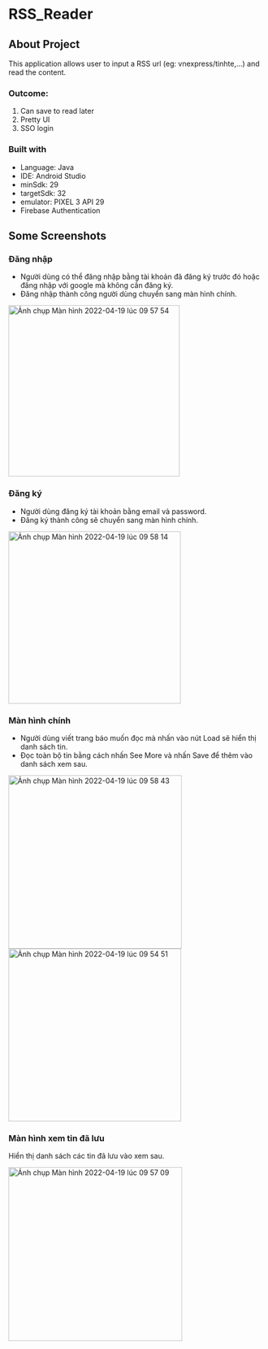 # RSS_Reader

## About Project
This application allows user to input a RSS url (eg: vnexpress/tinhte,...) and read the content.

### Outcome:
1. Can save to read later 
2. Pretty UI
3. SSO login

### Built with
- Language: Java
- IDE: Android Studio
- minSdk: 29
- targetSdk: 32
- emulator: PIXEL 3 API 29
- Firebase Authentication

## Some Screenshots

### Đăng nhập 
- Người dùng có thể đăng nhập bằng tài khoản đã đăng ký trước đó hoặc đăng nhập với google mà không cần đăng ký. 
- Đăng nhập thành công người dùng chuyển sang màn hình chính.
<img width="337" alt="Ảnh chụp Màn hình 2022-04-19 lúc 09 57 54" src="https://user-images.githubusercontent.com/75107710/163911556-66bcdcda-21c0-4b48-ac2b-7f8e43174afe.png">

### Đăng ký
- Người dùng đăng ký tài khoản bằng email và password. 
- Đăng ký thành công sẽ chuyển sang màn hình chính.
<img width="339" alt="Ảnh chụp Màn hình 2022-04-19 lúc 09 58 14" src="https://user-images.githubusercontent.com/75107710/163911569-b7b985b7-20cb-4720-94ec-186ab101789f.png">

### Màn hình chính 
- Người dùng viết trang báo muốn đọc mà nhấn vào nút Load sẽ hiển thị danh sách tin.
- Đọc toàn bộ tin bằng cách nhấn See More và nhấn Save để thêm vào danh sách xem sau.

<img width="341" alt="Ảnh chụp Màn hình 2022-04-19 lúc 09 58 43" src="https://user-images.githubusercontent.com/75107710/163911912-a2069e61-07a5-42a7-9c74-1694e2cc1c5a.png">
<img width="340" alt="Ảnh chụp Màn hình 2022-04-19 lúc 09 54 51" src="https://user-images.githubusercontent.com/75107710/163912493-c1171769-f5e1-4588-8570-ef9782225ff0.png">

### Màn hình xem tin đã lưu
Hiển thị danh sách các tin đã lưu vào xem sau.

<img width="342" alt="Ảnh chụp Màn hình 2022-04-19 lúc 09 57 09" src="https://user-images.githubusercontent.com/75107710/163912062-381ae3b7-1425-4399-9b6c-d0da2b50a6a6.png">

